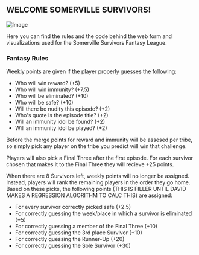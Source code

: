 ## WELCOME SOMERVILLE SURVIVORS!

![Image](https://vignette.wikia.nocookie.net/survivor/images/2/26/Survivor_36_Logo.png/revision/latest?cb=20171221043639)

Here you can find the rules and the code behind the web form and visualizations used for the Somerville Survivors Fantasy League. 

### Fantasy Rules

Weekly points are given if the player properly guesses the following:
- Who will win reward?                    (+5)
- Who will win immunity?                  (+7.5)
- Who will be eliminated?                 (+10)
- Who will be safe?                       (+10)
- Will there be nudity this episode?      (+2)
- Who's quote is the episode title?       (+2)
- Will an immunity idol be found?         (+2)
- Will an immunity idol be played?        (+2)

Before the merge points for reward and immunity will be assesed per tribe, so simply pick any player on the tribe you predict will win that challenge.

Players will also pick a Final Three after the first episode. For each survivor chosen that makes it to the Final Three they will recieve +25 points.

When there are 8 Survivors left, weekly points will no longer be assigned. Instead, players will rank the remaining players in the order they go home. Based on these picks, the following points (THIS IS FILLER UNTIL DAVID MAKES A REGRESSION ALGORITHM TO CALC THIS) are assigned:
- For every survivor correctly picked safe (+2.5)
- For correctly guessing the week/place in which a survivor is eliminated (+5)
- For correctly guessing a member of the Final Three (+10)
- For correctly guessing the 3rd place Survivor (+10)
- For correctly guessing the Runner-Up (+20)
- For correctly guessing the Sole Survivor (+30)
